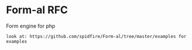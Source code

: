 Form-al RFC
=======

Form engine for php
    
    look at: https://github.com/spidfire/Form-al/tree/master/examples for examples
